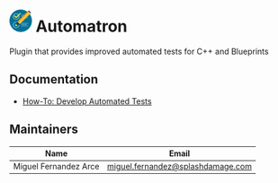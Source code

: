 # <img src="Resources/Icon128.png" height=40px /> Automatron
Plugin that provides improved automated tests for C++ and Blueprints

## Documentation
- [How-To: Develop Automated Tests](https://warchest.atlassian.net/wiki/spaces/CUR/pages/974159941/How-To+Develop+Automated+Tests)


## Maintainers
| Name | Email |
|---|---|
| Miguel Fernandez Arce | miguel.fernandez@splashdamage.com |